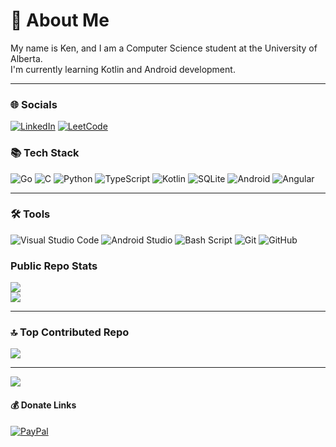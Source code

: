 # 💫 About Me 
My name is Ken, and I am a Computer Science student at the University of Alberta.<br>
I'm currently learning Kotlin and Android development. 

---
<!-- Proudly created with GPRM ( https://gprm.itsvg.in ) -->

### 🌐 Socials 
[![LinkedIn](https://img.shields.io/badge/LinkedIn-%230077B5.svg?style=for-the-badge&logo=linkedin&logoColor=white)](https://linkedin.com/in/ken-tabanay) 
[![LeetCode](https://img.shields.io/badge/LeetCode-000000?style=for-the-badge&logo=LeetCode&logoColor=#FFA115)](https://leetcode.com/u/kennek4/)

### 📚 Tech Stack 
![Go](https://img.shields.io/badge/go-%2300ADD8.svg?style=for-the-badge&logo=go&logoColor=white) 
![C](https://img.shields.io/badge/c-%2300599C.svg?style=for-the-badge&logo=c&logoColor=white) 
![Python](https://img.shields.io/badge/python-ffd343?style=for-the-badge&logo=python&logoColor=blue)
![TypeScript](https://img.shields.io/badge/typescript-%23007ACC.svg?style=for-the-badge&logo=typescript&logoColor=white) 
![Kotlin](https://img.shields.io/badge/kotlin-%237F52FF.svg?style=for-the-badge&logo=kotlin&logoColor=white)
![SQLite](https://img.shields.io/badge/sqlite-%2307405e.svg?style=for-the-badge&logo=sqlite&logoColor=white)
![Android](https://img.shields.io/badge/Android-3DDC84?style=for-the-badge&logo=android&logoColor=white)
![Angular](https://img.shields.io/badge/angular-%23DD0031.svg?style=for-the-badge&logo=angular&logoColor=white) 

---

### 🛠 Tools
![Visual Studio Code](https://img.shields.io/badge/Visual%20Studio%20Code-0078d7.svg?style=for-the-badge&logo=visual-studio-code&logoColor=white)
![Android Studio](https://img.shields.io/badge/android%20studio-346ac1?style=for-the-badge&logo=android%20studio&logoColor=white)
![Bash Script](https://img.shields.io/badge/bash_script-%23121011.svg?style=for-the-badge&logo=gnu-bash&logoColor=white)
![Git](https://img.shields.io/badge/git-%23F05033.svg?style=for-the-badge&logo=git&logoColor=white)
![GitHub](https://img.shields.io/badge/github-%23121011.svg?style=for-the-badge&logo=github&logoColor=white)

### Public Repo Stats
![](https://github-readme-streak-stats.herokuapp.com/?user=kennek4&theme=transparent&hide_border=true)<br/>
![](https://github-readme-stats.vercel.app/api/top-langs/?username=kennek4&theme=transparent&hide_border=true&include_all_commits=true&count_private=true&layout=compact)

---

### 🔝 Top Contributed Repo
![](https://github-contributor-stats.vercel.app/api?username=kennek4&limit=5&theme=transparent&combine_all_yearly_contributions=true)

---
[![](https://visitcount.itsvg.in/api?id=kennek4&icon=0&color=12)](https://visitcount.itsvg.in)

#### 💰 Donate Links
[![PayPal](https://img.shields.io/badge/PayPal-00457C?style=for-the-badge&logo=paypal&logoColor=white)](https://paypal.me/kennek4) 

  
<!-- Proudly created with GPRM ( https://gprm.itsvg.in ) -->
